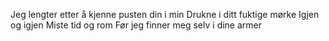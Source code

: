 Jeg lengter etter 
å kjenne pusten din i min
Drukne i ditt fuktige mørke
Igjen og igjen
Miste tid og rom
Før jeg finner meg selv
i dine armer
